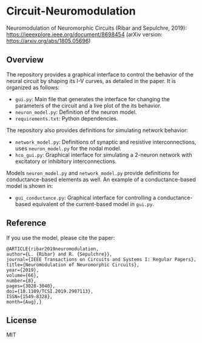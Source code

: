 # Circuit-Neuromodulation
Neuromodulation of Neuromorphic Circuits (Ribar and Sepulchre, 2019): https://ieeexplore.ieee.org/document/8698454
(arXiv version: https://arxiv.org/abs/1805.05696)

## Overview
The repository provides a graphical interface to control the behavior of the neural circuit by shaping its I-V curves, as detailed in the paper. It is organized as follows:
- `gui.py`: Main file that generates the interface for changing the parameters of the circuit and a live plot of the its behavior.
- `neuron_model.py`: Definition of the neuron model.
- `requirements.txt`: Python dependencies.

The repository also provides definitions for simulating network behavior:
- `network_model.py`: Definitions of synaptic and resistive interconnections, uses `neuron_model.py` for the nodal model.
- `hco_gui.py`: Graphical interface for simulating a 2-neuron network with excitatory or inhibitory interconnections.

Models `neuron_model.py` and `network_model.py` provide definitions for conductance-based elements as well. An example of a conductance-based model is shown in:
- `gui_conductance.py`: Graphical interface for controlling a conductance-based equivalent of the current-based model in `gui.py`.

## Reference
If you use the model, please cite the paper:

```
@ARTICLE{ribar2019neuromodulation,
author={L. {Ribar} and R. {Sepulchre}},
journal={IEEE Transactions on Circuits and Systems I: Regular Papers},
title={Neuromodulation of Neuromorphic Circuits},
year={2019},
volume={66},
number={8},
pages={3028-3040},
doi={10.1109/TCSI.2019.2907113},
ISSN={1549-8328},
month={Aug},}
```

## License
MIT
